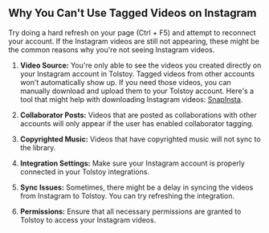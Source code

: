 ## Why You Can't Use Tagged Videos on Instagram

Try doing a hard refresh on your page (Ctrl + F5) and attempt to reconnect your account. If the Instagram videos are still not appearing, these might be the common reasons why you're not seeing Instagram videos.

1. **Video Source:** You're only able to see the videos you created directly on your Instagram account in Tolstoy. Tagged videos from other accounts won't automatically show up. If you need those videos, you can manually download and upload them to your Tolstoy account. Here's a tool that might help with downloading Instagram videos: [SnapInsta](https://snapinsta.app/instagram-reels-video-download).

2. **Collaborator Posts:** Videos that are posted as collaborations with other accounts will only appear if the user has enabled collaborator tagging.

3. **Copyrighted Music:** Videos that have copyrighted music will not sync to the library.

4. **Integration Settings:** Make sure your Instagram account is properly connected in your Tolstoy integrations.

5. **Sync Issues:** Sometimes, there might be a delay in syncing the videos from Instagram to Tolstoy. You can try refreshing the integration.

6. **Permissions:** Ensure that all necessary permissions are granted to Tolstoy to access your Instagram videos.